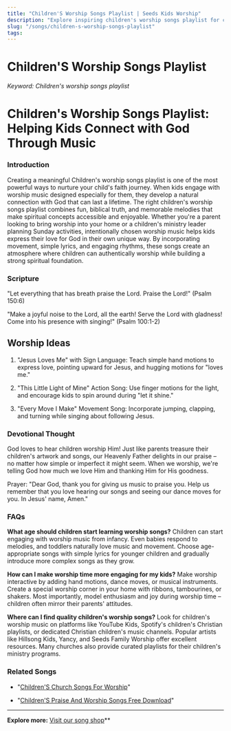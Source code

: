 ```yaml
---
title: "Children'S Worship Songs Playlist | Seeds Kids Worship"
description: "Explore inspiring children's worship songs playlist for children's worship and faith development. Biblical music resources for families and ministry."
slug: "/songs/children-s-worship-songs-playlist"
tags:
---
```


# Children'S Worship Songs Playlist

_Keyword: Children's worship songs playlist_

# Children's Worship Songs Playlist: Helping Kids Connect with God Through Music

### Introduction
Creating a meaningful Children's worship songs playlist is one of the most powerful ways to nurture your child's faith journey. When kids engage with worship music designed especially for them, they develop a natural connection with God that can last a lifetime. The right children's worship songs playlist combines fun, biblical truth, and memorable melodies that make spiritual concepts accessible and enjoyable. Whether you're a parent looking to bring worship into your home or a children's ministry leader planning Sunday activities, intentionally chosen worship music helps kids express their love for God in their own unique way. By incorporating movement, simple lyrics, and engaging rhythms, these songs create an atmosphere where children can authentically worship while building a strong spiritual foundation.

### Scripture
"Let everything that has breath praise the Lord. Praise the Lord!" (Psalm 150:6)

"Make a joyful noise to the Lord, all the earth! Serve the Lord with gladness! Come into his presence with singing!" (Psalm 100:1-2)

## Worship Ideas
1. "Jesus Loves Me" with Sign Language: Teach simple hand motions to express love, pointing upward for Jesus, and hugging motions for "loves me."

2. "This Little Light of Mine" Action Song: Use finger motions for the light, and encourage kids to spin around during "let it shine."

3. "Every Move I Make" Movement Song: Incorporate jumping, clapping, and turning while singing about following Jesus.

### Devotional Thought
God loves to hear children worship Him! Just like parents treasure their children's artwork and songs, our Heavenly Father delights in our praise – no matter how simple or imperfect it might seem. When we worship, we're telling God how much we love Him and thanking Him for His goodness.

Prayer: "Dear God, thank you for giving us music to praise you. Help us remember that you love hearing our songs and seeing our dance moves for you. In Jesus' name, Amen."

### FAQs
**What age should children start learning worship songs?**
Children can start engaging with worship music from infancy. Even babies respond to melodies, and toddlers naturally love music and movement. Choose age-appropriate songs with simple lyrics for younger children and gradually introduce more complex songs as they grow.

**How can I make worship time more engaging for my kids?**
Make worship interactive by adding hand motions, dance moves, or musical instruments. Create a special worship corner in your home with ribbons, tambourines, or shakers. Most importantly, model enthusiasm and joy during worship time – children often mirror their parents' attitudes.

**Where can I find quality children's worship songs?**
Look for children's worship music on platforms like YouTube Kids, Spotify's children's Christian playlists, or dedicated Christian children's music channels. Popular artists like Hillsong Kids, Yancy, and Seeds Family Worship offer excellent resources. Many churches also provide curated playlists for their children's ministry programs.

### Related Songs

- "[Children'S Church Songs For Worship](/songs/children-s-church-songs-for-worship/)"

- "[Children'S Praise And Worship Songs Free Download](/songs/children-s-praise-and-worship-songs-free-download/)"

---

**Explore more:** [Visit our song shop](https://seedskidsworship.com/shop)**

<!-- Schema Markup -->
<script type="application/ld+json">
{
  "@context": "https://schema.org",
  "@type": "MusicRecording",
  "name": "Children'S Worship Songs Playlist",
  "byArtist": {
    "@type": "MusicGroup",
    "name": "Seeds Kids Worship"
  },
  "isFamilyFriendly": true,
  "url": "https://seedskidsworship.com/songs/children-s-worship-songs-playlist/"
}
</script>